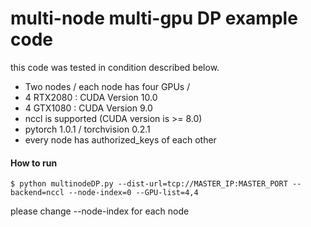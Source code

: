 # multi-node multi-gpu DP example code

this code was tested in condition described below.

- Two nodes / each node has four GPUs /
- 4 RTX2080 : CUDA Version 10.0
- 4 GTX1080 : CUDA Version 9.0
- nccl is supported (CUDA version is >= 8.0)
- pytorch  1.0.1 / torchvision 0.2.1
- every node has authorized_keys of each other


#### How to run

    $ python multinodeDP.py --dist-url=tcp://MASTER_IP:MASTER_PORT --backend=nccl --node-index=0 --GPU-list=4,4

please change --node-index for each node
